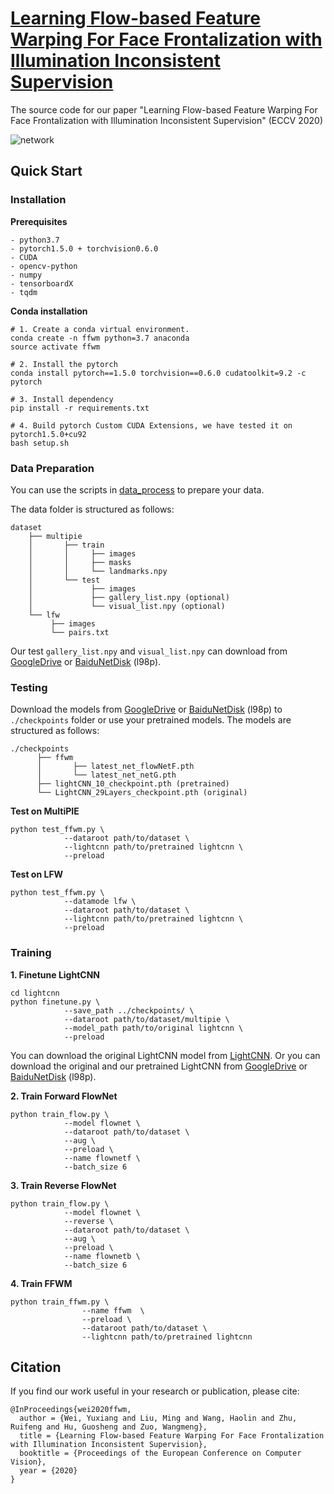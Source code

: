 # [Learning Flow-based Feature Warping For Face Frontalization with Illumination Inconsistent Supervision](https://arxiv.org/pdf/2008.06843.pdf)

The source code for our paper "Learning Flow-based Feature Warping For Face Frontalization with Illumination Inconsistent Supervision" (ECCV 2020)

![network](./imgs/network.png)

## Quick Start

### Installation

**Prerequisites**
    
    - python3.7
    - pytorch1.5.0 + torchvision0.6.0
    - CUDA
    - opencv-python
    - numpy
    - tensorboardX
    - tqdm
    
**Conda installation**

    # 1. Create a conda virtual environment.
    conda create -n ffwm python=3.7 anaconda
    source activate ffwm
    
    # 2. Install the pytorch 
    conda install pytorch==1.5.0 torchvision==0.6.0 cudatoolkit=9.2 -c pytorch
    
    # 3. Install dependency
    pip install -r requirements.txt
    
    # 4. Build pytorch Custom CUDA Extensions, we have tested it on pytorch1.5.0+cu92
    bash setup.sh

### Data Preparation

You can use the scripts in [data_process](./data_process) to prepare your data.

The data folder is structured as follows:

    dataset
        ├── multipie
        │       ├── train
        │       │     ├── images
        │       │     ├── masks
        │       │     └── landmarks.npy
        │       └── test
        │             ├── images
        │             ├── gallery_list.npy (optional)
        │             └── visual_list.npy (optional)
        └── lfw
             ├── images
             └── pairs.txt

Our test `gallery_list.npy` and `visual_list.npy` can download from [GoogleDrive](https://drive.google.com/drive/folders/1U26FvuLtXraxPrRNxCxFka3DOvRuG4NW?usp=sharing) or [BaiduNetDisk](https://pan.baidu.com/s/1X62Atd9Q_USs0aGQk3WllA) (l98p).

### Testing

Download the models from [GoogleDrive](https://drive.google.com/drive/folders/1U26FvuLtXraxPrRNxCxFka3DOvRuG4NW?usp=sharing) or [BaiduNetDisk](https://pan.baidu.com/s/1X62Atd9Q_USs0aGQk3WllA) (l98p) to `./checkpoints` folder or use your pretrained models. The models are structured as follows:

    ./checkpoints
          ├── ffwm
          │       ├── latest_net_flowNetF.pth
          │       └── latest_net_netG.pth
          ├── lightCNN_10_checkpoint.pth (pretrained)
          └── LightCNN_29Layers_checkpoint.pth (original)

**Test on MultiPIE**

    python test_ffwm.py \
                --dataroot path/to/dataset \
                --lightcnn path/to/pretrained lightcnn \
                --preload 
    
**Test on LFW** 

    python test_ffwm.py \
                --datamode lfw \
                --dataroot path/to/dataset \
                --lightcnn path/to/pretrained lightcnn \
                --preload 

### Training

**1. Finetune LightCNN**

    cd lightcnn
    python finetune.py \
                --save_path ../checkpoints/ \
                --dataroot path/to/dataset/multipie \
                --model_path path/to/original lightcnn \
                --preload
    
You can download the original LightCNN model from [LightCNN](https://github.com/AlfredXiangWu/LightCNN). Or you can download the original and our pretrained LightCNN from [GoogleDrive](https://drive.google.com/drive/folders/1U26FvuLtXraxPrRNxCxFka3DOvRuG4NW?usp=sharing) or [BaiduNetDisk](https://pan.baidu.com/s/1X62Atd9Q_USs0aGQk3WllA) (l98p).

**2. Train Forward FlowNet**

    python train_flow.py \
                --model flownet \
                --dataroot path/to/dataset \
                --aug \
                --preload \
                --name flownetf \
                --batch_size 6

**3. Train Reverse FlowNet**

    python train_flow.py \
                --model flownet \
                --reverse \
                --dataroot path/to/dataset \
                --aug \
                --preload \
                --name flownetb \
                --batch_size 6

**4. Train FFWM**

    python train_ffwm.py \
                    --name ffwm  \
                    --preload \
                    --dataroot path/to/dataset \
                    --lightcnn path/to/pretrained lightcnn 

## Citation
 
If you find our work useful in your research or publication, please cite:
 
    @InProceedings{wei2020ffwm,
      author = {Wei, Yuxiang and Liu, Ming and Wang, Haolin and Zhu, Ruifeng and Hu, Guosheng and Zuo, Wangmeng},
      title = {Learning Flow-based Feature Warping For Face Frontalization with Illumination Inconsistent Supervision},
      booktitle = {Proceedings of the European Conference on Computer Vision},
      year = {2020}
    }
